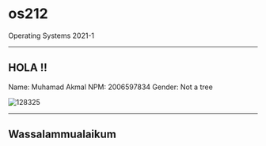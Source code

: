 # os212
Operating Systems 2021-1

------------------------------
HOLA !!
------------------------------

Name: Muhamad Akmal
NPM: 2006597834
Gender: Not a tree

![128325](https://user-images.githubusercontent.com/70932821/130926699-41bba245-76db-48b4-907b-1defe0a0bb67.jpg)

------------------------------
Wassalammualaikum
------------------------------

